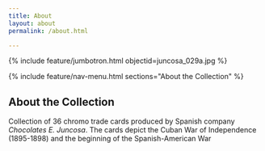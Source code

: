 ```yaml
---
title: About
layout: about
permalink: /about.html

---
```


{% include feature/jumbotron.html objectid=juncosa_029a.jpg %}

{% include feature/nav-menu.html sections="About the Collection" %}

## About the Collection
Collection of 36 chromo trade cards  produced by Spanish company *Chocolates E. Juncosa*. The cards depict the Cuban War of Independence (1895-1898) and the beginning of the Spanish-American War
